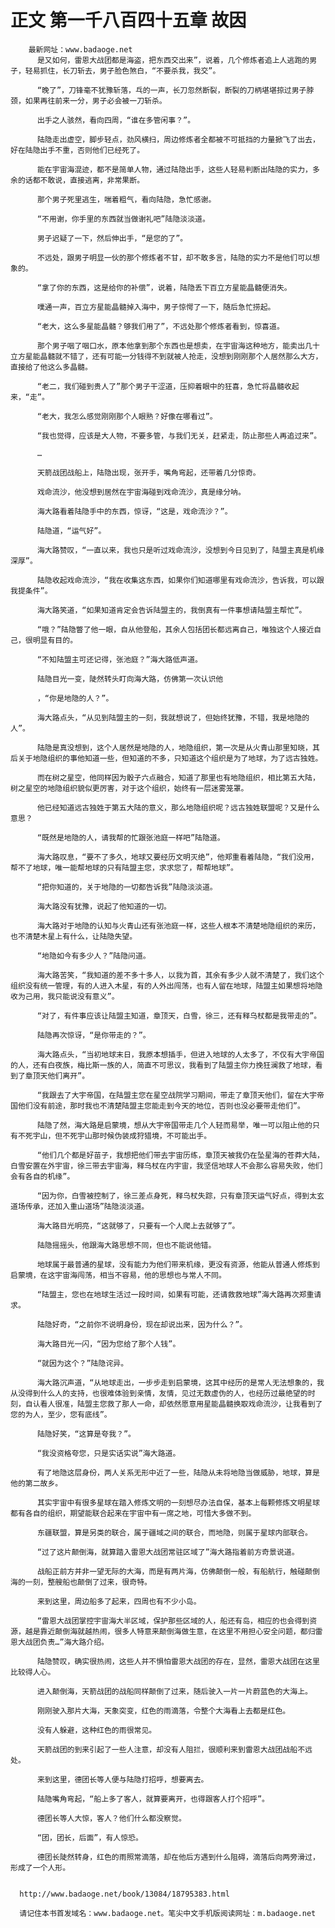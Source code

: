 # 正文 第一千八百四十五章 故因
        最新网址：www.badaoge.net
          是又如何，雷恩大战团都是海盗，把东西交出来”，说着，几个修炼者追上人逃跑的男子，轻易抓住，长刀斩去，男子脸色煞白，“不要杀我，我交”。
      
          “晚了”，刀锋毫不犹豫斩落，乓的一声，长刀忽然断裂，断裂的刀柄堪堪掠过男子脖颈，如果再往前来一分，男子必会被一刀斩杀。
      
          出手之人骇然，看向四周，“谁在多管闲事？”。
      
          陆隐走出虚空，脚步轻点，劲风横扫，周边修炼者全都被不可抵挡的力量掀飞了出去，好在陆隐出手不重，否则他们已经死了。
      
          能在宇宙海混迹，都不是简单人物，通过陆隐出手，这些人轻易判断出陆隐的实力，多余的话都不敢说，直接逃离，非常果断。
      
          那个男子死里逃生，喘着粗气，看向陆隐，急忙感谢。
      
          “不用谢，你手里的东西就当做谢礼吧”陆隐淡淡道。
      
          男子迟疑了一下，然后伸出手，“是您的了”。
      
          不远处，跟男子明显一伙的那个修炼者不甘，却不敢多言，陆隐的实力不是他们可以想象的。
      
          “拿了你的东西，这是给你的补偿”，说着，陆隐丢下百立方星能晶髓便消失。
      
          噗通一声，百立方星能晶髓掉入海中，男子惊愕了一下，随后急忙捞起。
      
          “老大，这么多星能晶髓？够我们用了”，不远处那个修炼者看到，惊喜道。
      
          那个男子咽了咽口水，原本他拿到那个东西也是想卖，在宇宙海这种地方，能卖出几十立方星能晶髓就不错了，还有可能一分钱得不到就被人抢走，没想到刚刚那个人居然那么大方，直接给了他这么多晶髓。
      
          “老二，我们碰到贵人了”那个男子干涩道，压抑着眼中的狂喜，急忙将晶髓收起来，“走”。
      
          “老大，我怎么感觉刚刚那个人眼熟？好像在哪看过”。
      
          “我也觉得，应该是大人物，不要多管，与我们无关，赶紧走，防止那些人再追过来”。
      
          …
      
          天箭战团战船上，陆隐出现，张开手，嘴角弯起，还带着几分惊奇。
      
          戏命流沙，他没想到居然在宇宙海碰到戏命流沙，真是缘分呐。
      
          海大路看着陆隐手中的东西，惊讶，“这是，戏命流沙？”。
      
          陆隐道，“运气好”。
      
          海大路赞叹，“一直以来，我也只是听过戏命流沙，没想到今日见到了，陆盟主真是机缘深厚”。
      
          陆隐收起戏命流沙，“我在收集这东西，如果你们知道哪里有戏命流沙，告诉我，可以跟我提条件”。
      
          海大路笑道，“如果知道肯定会告诉陆盟主的，我倒真有一件事想请陆盟主帮忙”。
      
          “哦？”陆隐瞥了他一眼，自从他登船，其余人包括团长都远离自己，唯独这个人接近自己，很明显有目的。
      
          “不知陆盟主可还记得，张池庭？”海大路低声道。
      
          陆隐目光一变，陡然转头盯向海大路，仿佛第一次认识他
      
          ，“你是地隐的人？”。
      
          海大路点头，“从见到陆盟主的一刻，我就想说了，但始终犹豫，不错，我是地隐的人”。
      
          陆隐是真没想到，这个人居然是地隐的人，地隐组织，第一次是从火青山那里知晓，其后关于地隐组织的事他知道一些，但知道的不多，只知道这个组织是为了地球，为了远古独姓。
      
          而在树之星空，他同样因为骰子六点融合，知道了那里也有地隐组织，相比第五大陆，树之星空的地隐组织貌似更厉害，对于这个组织，始终有一层迷雾笼罩。
      
          他已经知道远古独姓于第五大陆的意义，那么地隐组织呢？远古独姓联盟呢？又是什么意思？
      
          “既然是地隐的人，请我帮的忙跟张池庭一样吧”陆隐道。
      
          海大路叹息，“要不了多久，地球又要经历文明灭绝”，他郑重看着陆隐，“我们没用，帮不了地球，唯一能帮地球的只有陆盟主您，求求您了，帮帮地球”。
      
          “把你知道的，关于地隐的一切都告诉我”陆隐淡淡道。
      
          海大路没有犹豫，说起了他知道的一切。
      
          海大路对于地隐的认知与火青山还有张池庭一样，这些人根本不清楚地隐组织的来历，也不清楚木星上有什么，让陆隐失望。
      
          “地隐如今有多少人？”陆隐问道。
      
          海大路苦笑，“我知道的差不多十多人，以我为首，其余有多少人就不清楚了，我们这个组织没有统一管理，有的人进入木星，有的人外出闯荡，也有人留在地球，陆盟主如果想将地隐收为己用，我只能说没有意义”。
      
          “对了，有件事应该让陆盟主知道，章顶天，白雪，徐三，还有释乌杖都是我带走的”。
      
          陆隐再次惊讶，“是你带走的？”。
      
          海大路点头，“当初地球末日，我原本想插手，但进入地球的人太多了，不仅有大宇帝国的人，还有白夜族，梅比斯一族的人，简直不可思议，我看到了陆盟主你力挽狂澜救了地球，看到了章顶天他们离开”。
      
          “我跟去了大宇帝国，在陆盟主您在星空战院学习期间，带走了章顶天他们，留在大宇帝国他们没有前途，那时我也不清楚陆盟主您能走到今天的地位，否则也没必要带走他们”。
      
          陆隐了然，海大路是启蒙境，想从大宇帝国带走几个人轻而易举，唯一可以阻止他的只有不死宇山，但不死宇山那时候伪装成狩猎境，不可能出手。
      
          “他们几个都是好苗子，我想把他们带去宇宙历练，章顶天被我仍在坠星海的苍莽大陆，白雪安置在外宇宙，徐三带去宇宙海，释乌杖在内宇宙，我坚信地球人不会那么容易失败，他们会有各自的机缘”。
      
          “因为你，白雪被控制了，徐三差点身死，释乌杖失踪，只有章顶天运气好点，得到太玄道场传承，还加入重山道场”陆隐淡淡道。
      
          海大路目光明亮，“这就够了，只要有一个人爬上去就够了”。
      
          陆隐摇摇头，他跟海大路思想不同，但也不能说他错。
      
          地球属于最普通的星球，没有能力为他们带来机缘，更没有资源，他能从普通人修炼到启蒙境，在这宇宙海闯荡，相当不容易，他的思想也与常人不同。
      
          “陆盟主，您也在地球生活过一段时间，如果有可能，还请救救地球”海大路再次郑重请求。
      
          陆隐好奇，“之前你不说明身份，现在却说出来，因为什么？”。
      
          海大路目光一闪，“因为您给了那个人钱”。
      
          “就因为这个？”陆隐诧异。
      
          海大路沉声道，“从地球走出，一步步走到启蒙境，这其中经历的是常人无法想象的，我从没得到什么人的支持，也很难体验到亲情，友情，见过无数虚伪的人，也经历过最绝望的时刻，自认看人很准，陆盟主您救了那人一命，却依然愿意用星能晶髓换取戏命流沙，让我看到了您的为人，至少，您有底线”。
      
          陆隐好笑，“这算是夸我？”。
      
          “我没资格夸您，只是实话实说”海大路道。
      
          有了地隐这层身份，两人关系无形中近了一些，陆隐从未将地隐当做威胁，地球，算是他的第二故乡。
      
          其实宇宙中有很多星球在踏入修炼文明的一刻想尽办法自保，基本上每颗修炼文明星球都有各自的组织，期望能联合起来在宇宙中有一席之地，可惜大多做不到。
      
          东疆联盟，算是另类的联合，属于疆域之间的联合，而地隐，则属于星球内部联合。
      
          “过了这片颠倒海，就算踏入雷恩大战团常驻区域了”海大路指着前方奇景说道。
      
          战船正前方并非一望无际的大海，而是有两片海，仿佛颠倒一般，有船航行，触碰颠倒海的一刻，整艘船也颠倒了过来，很奇特。
      
          来到这里，周边船多了起来，四周也有不少小岛。
      
          “雷恩大战团掌控宇宙海大半区域，保护那些区域的人，船还有岛，相应的也会得到资源，越是靠近颠倒海就越热闹，很多人特意来颠倒海做生意，在这里不用担心安全问题，都归雷恩大战团负责…”海大路介绍。
      
          陆隐赞叹，确实很热闹，这些人并不惧怕雷恩大战团的存在，显然，雷恩大战团在这里比较得人心。
      
          进入颠倒海，天箭战团的战船同样颠倒了过来，随后驶入一片一片蔚蓝色的大海上。
      
          刚刚驶入那片大海，天象突变，红色的雨滴落，令整个大海看上去都是红色。
      
          没有人躲避，这种红色的雨很常见。
      
          天箭战团的到来引起了一些人注意，却没有人阻拦，很顺利来到雷恩大战团战船不远处。
      
          来到这里，德团长等人便与陆隐打招呼，想要离去。
      
          陆隐嘴角弯起，“船上多了客人，就算要离开，也得跟客人打个招呼”。
      
          德团长等人大惊，客人？他们什么都没察觉。
      
          “团，团长，后面”，有人惊恐。
      
          德团长陡然转身，红色的雨照常滴落，却在他后方遇到什么阻碍，滴落后向两旁滑过，形成了一个人形。
      
      
      http://www.badaoge.net/book/13084/18795383.html
      
      请记住本书首发域名：www.badaoge.net。笔尖中文手机版阅读网址：m.badaoge.net